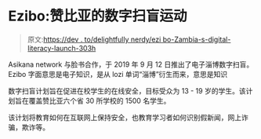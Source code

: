 # Ezibo:赞比亚的数字扫盲运动

> 原文:[https://dev . to/delightfully nerdy/ezi bo-Zambia-s-digital-literacy-launch-303h](https://dev.to/delightfullynerdy/ezibo-zambia-s-digital-literacy-launch-303h)

Asikana network 与脸书合作，于 2019 年 9 月 12 日推出了电子淄博数字扫盲。Ezibo 字面意思是电子知识，是从 lozi 单词“淄博”衍生而来，意思是知识

数字扫盲计划旨在促进在校学生的在线安全，目标受众为 13 - 19 岁的学生。该计划旨在覆盖赞比亚六个省 30 所学校的 1500 名学生。

该计划将教育如何在互联网上保持安全，也教育学习者如何识别假新闻，网上诈骗，欺诈等。